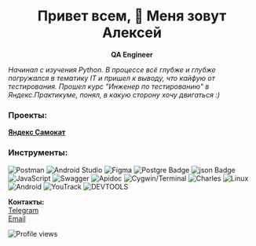 <h1 align='center'>
Привет всем, 👋 Меня зовут Алексей
</h1>
<p align='center'>
  <B>QA Engineer</B>
</p>

<i>
Начинал с изучения Python. В процессе всё глубже и глубже погружался в тематику IT и пришел к выводу, что кайфую от тестирования. Прошел курс "Инженер по тестированию" в Яндекс.Практикуме, понял, в какую сторону хочу двигаться :)
</i>


### Проекты:
**[Яндекс Самокат](https://github.com/Shvarikova-Elena/Yandex.Scooter)**

### Инструменты:
<img src="https://img.shields.io/badge/Postman-FF6C37?style=for-the-badge&logo=Postman&logoColor=white" alt="Postman"/> <img src="https://img.shields.io/badge/Android Studio-3DDC84?style=for-the-badge&logo=Android Studio&logoColor=white" alt="Android Studio"/>
<img src="https://img.shields.io/badge/Figma-F24E1E?style=for-the-badge&logo=Figma&logoColor=white" alt="Figma"/>
<img src="https://img.shields.io/badge/PostgreSQL-316192?style=for-the-badge&logo=postgresql&logoColor=white" alt="Postgre Badge"/>
<img src="https://img.shields.io/badge/json-5E5C5C?style=for-the-badge&logo=json&logoColor=white" alt="json Badge"/>
<img src="https://img.shields.io/badge/JavaScript-F7DF1E?style=for-the-badge&logo=JavaScript&logoColor=white" alt="JavaScript"/>
<img src="https://img.shields.io/badge/Swagger-85EA2D?style=for-the-badge&logo=Swagger&logoColor=white" alt="Swagger"/>
<img src="https://img.shields.io/badge/Apidoc-blue?style=for-the-badge&logo=Apidoc&logoColor=white" alt="Apidoc"/>
<img src="https://img.shields.io/badge/Cygwin/Terminal-4D4D4D?style=for-the-badge&logo=Cygwin/Terminal&logoColor=white" alt="Cygwin/Terminal"/>
<img src="https://img.shields.io/badge/Charles-blue?style=for-the-badge&logo=Charles&logoColor=white" alt="Charles"/>
<img src="https://img.shields.io/badge/Linux-FCC624?style=for-the-badge&logo=linux&logoColor=black" alt="Linux"/>
<img src="https://img.shields.io/badge/Android-3DDC84?style=for-the-badge&logo=android&logoColor=white" alt="Android"/>
<img src="https://img.shields.io/badge/YouTrack-gray?style=for-the-badge&logo=YouTrack&logoColor=white" alt="YouTrack"/>
<img src="https://img.shields.io/badge/DEVTOOLS-blue?style=for-the-badge&logo=DEVTOOLS&logoColor=white" alt="DEVTOOLS"/>



**Контакты:** <br />
[Telegram]([https://t.me/Alex_Dubrovsky])<br />
[Email](mailto:lewarx@yandex.ru)<br />


![Profile views](https://komarev.com/ghpvc/?username=Alexey-Dubrovski&color=red)
